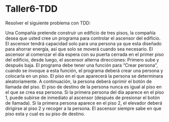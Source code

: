 # Taller6-TDD
Resolver el siguiente problema con TDD:

Una Compañía pretende construir un edificio de tres pisos, la compañía desea que usted cree un programa para controlar el ascensor del edificio.
El ascensor tendrá capacidad solo para una persona ya que esta diseñado para ahorrar energía, así que solo se moverá cuando sea necesario. El ascensor al comenzar el día espera con su puerta cerrada en el primer piso del edificio, desde luego, el ascensor alterna direcciones: Primero sube y después baja.
El programa debe tener una función para “Crear persona”, cuando se invoque a esta función, el programa deberá crear una persona y colocarla en un piso. El piso en el que aparecerá la persona se determinara aleatoriamente. A continuación, la persona deberá oprimir el botón de llamada del piso. El piso de destino de la persona nunca es igual al piso en el que se crea esa persona.
Si la primera persona del día aparece en el piso 1, puede subirse de inmediato al ascensor (después de presionar el botón de llamada). Si la primera persona aparece en el piso 2, el elevador deberá dirigirse al piso 2 y recoger a la persona. El ascensor siempre sabe en que piso esta y cual es su piso de destino.
